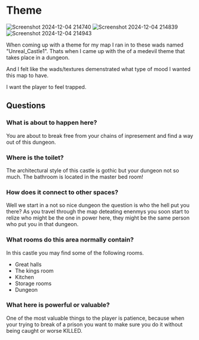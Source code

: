 # Theme

![Screenshot 2024-12-04 214740](https://github.com/user-attachments/assets/3ad4a6af-3f6c-44e5-b772-dd22c5b08d6b)
![Screenshot 2024-12-04 214839](https://github.com/user-attachments/assets/9ea379bd-e110-45bb-92e1-d79eb880e114)
![Screenshot 2024-12-04 214943](https://github.com/user-attachments/assets/bf76be52-85c3-4729-beb7-5383cc0d8040)

When coming up with a theme for my map I ran in to these wads named "Unreal_Castle1".
Thats when I came up with the of a medevil theme that takes place in a dungeon.

And I felt like the wads/textures demenstrated what type of mood I wanted this map to have.

I want the player to feel trapped.

## Questions

### What is about to happen here?

You are about to break free from your chains of inpresement and find a way out of this dungeon.

### Where is the toilet?

The architectural style of this castle is gothic but your dungeon not so much. The bathroom is located in the master bed room!

### How does it connect to other spaces?

Well we start in a not so nice dungeon the question is who the hell put you there? As you travel through the map deteating enenmys you soon start to relize who might be the one in power here, they might be the same person who put you in that dungeon.

### What rooms do this area normally contain?

In this castle you may find some of the following rooms. 
- Great halls
- The kings room
- Kitchen
- Storage rooms
- Dungeon

### What here is powerful or valuable?

One of the most valuable things to the player is patience, because when your trying to break of a prison you want to make sure you do it without being caught or worse KILLED.

